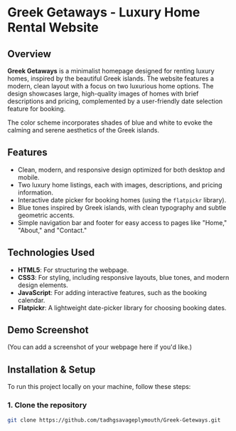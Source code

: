 # Greek Getaways - Luxury Home Rental Website

## Overview

**Greek Getaways** is a minimalist homepage designed for renting luxury homes, inspired by the beautiful Greek islands. The website features a modern, clean layout with a focus on two luxurious home options. The design showcases large, high-quality images of homes with brief descriptions and pricing, complemented by a user-friendly date selection feature for booking.

The color scheme incorporates shades of blue and white to evoke the calming and serene aesthetics of the Greek islands.

## Features

- Clean, modern, and responsive design optimized for both desktop and mobile.
- Two luxury home listings, each with images, descriptions, and pricing information.
- Interactive date picker for booking homes (using the `flatpickr` library).
- Blue tones inspired by Greek islands, with clean typography and subtle geometric accents.
- Simple navigation bar and footer for easy access to pages like "Home," "About," and "Contact."

## Technologies Used

- **HTML5**: For structuring the webpage.
- **CSS3**: For styling, including responsive layouts, blue tones, and modern design elements.
- **JavaScript**: For adding interactive features, such as the booking calendar.
- **Flatpickr**: A lightweight date-picker library for choosing booking dates.

## Demo Screenshot

(You can add a screenshot of your webpage here if you'd like.)

## Installation & Setup

To run this project locally on your machine, follow these steps:

### 1. Clone the repository

```bash
git clone https://github.com/tadhgsavageplymouth/Greek-Geteways.git
